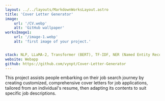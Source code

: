 ```yaml
---
layout: ../../layouts/MarkdownWorksLayout.astro
title: 'Cover Letter Generator'
image:
    url: '/CV.webp'
    alt: 'GitHub wallpaper'
worksImage1:
    url: '/image-1.webp'
    alt: 'first image of your project.'


stack: NLP, LLaMA-2, Transformer (BERT), TF-IDF, NER (Named Entity Recognition), Streamlit
website: Webapp
github: https://github.com/vynpt/Cover-Letter-Generator
---
```


This project assists people embarking on their job search journey by creating customized, comprehensive cover letters for job applications, tailored from an individual's resume, then adapting its contents to suit specific job descriptions. 
